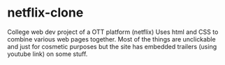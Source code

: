 # netflix-clone
College web dev project of a OTT platform (netflix)
Uses html and CSS to combine various web pages together. Most of the things are unclickable and just for cosmetic purposes but the site has embedded trailers (using youtube link) on some stuff.
